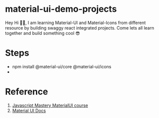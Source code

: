 # material-ui-demo-projects

Hey Hi 👋🏻, I am learning Material-UI and Material-Icons from different resource by building swaggy react integrated projects. Come lets all learn together and build something cool 😎

# Steps

- npm install @material-ui/core @material-ui/icons
-

# Reference

1. [Javascript Mastery MaterialUI course](https://www.youtube.com/watch?v=Xoz31I1FuiY)
2. [Material UI Docs](https://mui.com/)

